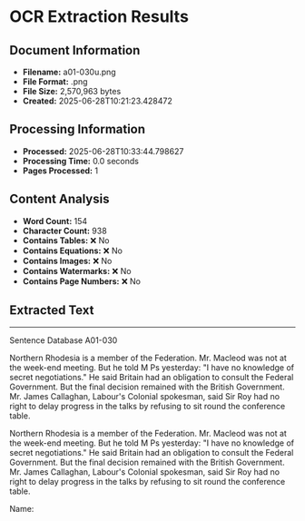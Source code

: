 # OCR Extraction Results

## Document Information

- **Filename:** a01-030u.png
- **File Format:** .png
- **File Size:** 2,570,963 bytes
- **Created:** 2025-06-28T10:21:23.428472

## Processing Information

- **Processed:** 2025-06-28T10:33:44.798627
- **Processing Time:** 0.0 seconds
- **Pages Processed:** 1

## Content Analysis

- **Word Count:** 154
- **Character Count:** 938
- **Contains Tables:** ❌ No
- **Contains Equations:** ❌ No
- **Contains Images:** ❌ No
- **Contains Watermarks:** ❌ No
- **Contains Page Numbers:** ❌ No

## Extracted Text

---

Sentence Database A01-030

Northern Rhodesia is a member of the Federation. Mr. Macleod was not at the week-end meeting. But he told M Ps yesterday: "I have no knowledge of secret negotiations." He said Britain had an obligation to consult the Federal Government. But the final decision remained with the British Government. Mr. James Callaghan, Labour's Colonial spokesman, said Sir Roy had no right to delay progress in the talks by refusing to sit round the conference table.

Northern Rhodesia is a member of the Federation.
Mr. Macleod was not at the week-end meeting. But he told M Ps yesterday: "I have no knowledge of secret negotiations."
He said Britain had an obligation to consult the Federal Government. But the final decision remained with the British Government.
Mr. James Callaghan, Labour's Colonial spokesman, said Sir Roy had no right to delay progress in the talks by refusing to sit round the conference table.

Name: